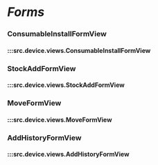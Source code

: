 # ***Forms***

### ConsumableInstallFormView
#### :::src.device.views.ConsumableInstallFormView

### StockAddFormView
#### :::src.device.views.StockAddFormView

### MoveFormView
#### :::src.device.views.MoveFormView

### AddHistoryFormView
#### :::src.device.views.AddHistoryFormView
